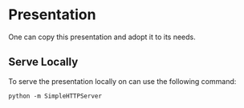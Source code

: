 # Presentation
One can copy this presentation and adopt it to its needs.

## Serve Locally
To serve the presentation locally on can use the following command:

```
python -m SimpleHTTPServer
```